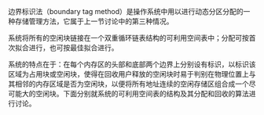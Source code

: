 
边界标识法（boundary tag method）是操作系统中用以进行动态分区分配的一种存储管理方法，它属于上一节讨论中的第三种情况。

系统将所有的空闲块链接在一个双重循环链表结构的可利用空间表中；分配可按首次拟合进行，也可按最佳拟合进行。

系统的特点在于：在每个内存区的头部和底部两个边界上分别设有标识，以标识该区域为占用块或空闲块，使得在回收用户释放的空闲块时易于判别在物理位置上与其相邻的内存区域是否为空闲块，以便将所有地址连续的空闲存储区组合成一个尽可能大的空闲块。下面分别就系统的可利用空间表的结构及其分配和回收的算法进行讨论。
